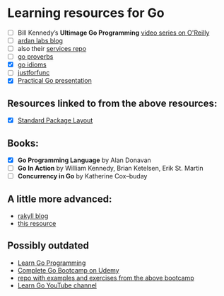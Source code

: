 # Learning resources for Go

-  [ ] Bill Kennedy’s __Ultimage Go Programming__ [video series on O'Reilly](https://www.oreilly.com/library/view/ultimate-go-programming/9780135261651/)
-  [ ] [ardan labs blog](https://www.ardanlabs.com/blog/)
-  [ ] also their [services repo](https://github.com/ardanlabs/service)
-  [ ] [go proverbs](https://go-proverbs.github.io/)
-  [x] [go idioms](https://youtu.be/MzTcsI6tn-0)
-  [ ] [justforfunc](https://www.youtube.com/channel/UC_BzFbxG2za3bp5NRRRXJSw)
-  [x] [Practical Go presentation](https://www.youtube.com/watch?v=gi7t6Pl9rxE)

## Resources linked to from the above resources:

-  [x] [Standard Package Layout](https://medium.com/@benbjohnson/standard-package-layout-7cdbc8391fc1)

## Books:

-  [x] __Go Programming Language__ by Alan Donavan
-  [ ] __Go In Action__ by William Kennedy, Brian Ketelsen, Erik St. Martin
-  [ ] __Concurrency in Go__ by Katherine Cox–buday

## A little more advanced:

- [rakyll blog](https://rakyll.org/)
- [this resource](https://research.swtch.com/)

## Possibly outdated 

- [Learn Go Programming](https://blog.learngoprogramming.com/)
- [Complete Go Bootcamp on Udemy](https://www.udemy.com/course/learn-go-the-complete-bootcamp-course-golang/)
- [repo with examples and exercises from the above bootcamp](https://github.com/inancgumus/learngo)
- [Learn Go YouTube channel](https://www.youtube.com/channel/UCYxepZhtnFIVRh8t5H_QAdg?view_as=subscriber)
